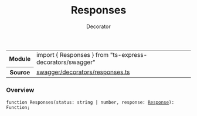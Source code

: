 <header class="symbol-info-header">    <h1 id="responses">Responses</h1>    <label class="symbol-info-type-label decorator">Decorator</label>      </header>
<section class="symbol-info">      <table class="is-full-width">        <tbody>        <tr>          <th>Module</th>          <td>            <div class="lang-typescript">                <span class="token keyword">import</span> { Responses }                 <span class="token keyword">from</span>                 <span class="token string">"ts-express-decorators/swagger"</span>                            </div>          </td>        </tr>        <tr>          <th>Source</th>          <td>            <a href="https://romakita.github.io/ts-express-decorators/#//blob/v2.4.3/src/swagger/decorators/responses.ts#L0-L0">                swagger/decorators/responses.ts            </a>        </td>        </tr>                </tbody>      </table>    </section>

### Overview

<pre><code class="typescript-lang">function <span class="token function">Responses</span><span class="token punctuation">(</span>status<span class="token punctuation">:</span> <span class="token keyword">string</span> | <span class="token keyword">number</span><span class="token punctuation">,</span> response<span class="token punctuation">:</span> <a href="#api/common/mvc/response"><span class="token">Response</span></a><span class="token punctuation">)</span><span class="token punctuation">:</span> Function<span class="token punctuation">;</span></code></pre>
